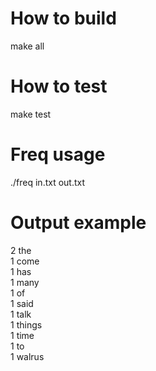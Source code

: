 # How to build
make all

# How to test
make test

# Freq usage

./freq in.txt out.txt

# Output example
2 the\
1 come\
1 has\
1 many\
1 of\
1 said\
1 talk\
1 things\
1 time\
1 to\
1 walrus
